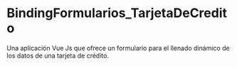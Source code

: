 # BindingFormularios_TarjetaDeCredito
Una aplicación Vue Js que ofrece un formulario para el  llenado dinámico de los datos de una tarjeta de crédito.
